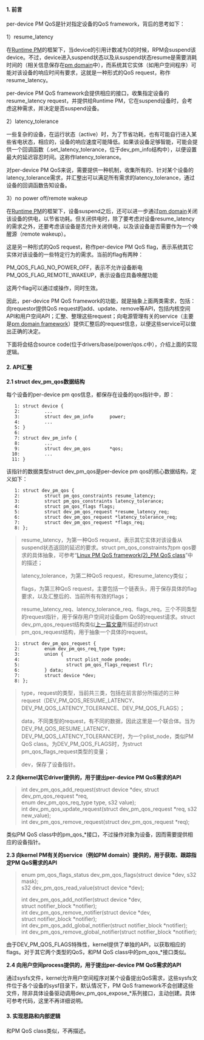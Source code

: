#### 1. 前言

per-device PM QoS是针对指定设备的QoS framework，背后的思考如下：

1）resume_latency

在[Runtime PM](http://www.wowotech.net/tag/rpm)的框架下，当device的引用计数减为0的时候，RPM会suspend该device。不过，device进入suspend状态以及从suspend状态resume是需要消耗时间的（相关信息保存在[pm domain](http://www.wowotech.net/pm_subsystem/pm_domain_overview.html)中），而系统其它实体（如用户空间程序）可能对该设备的响应时间有要求，这就是一种形式的QoS request，称作resume_latency。

per-device PM QoS framework会提供相应的接口，收集指定设备的resume_latency request，并提供给Runtime PM，它在suspend设备时，会考虑这种需求，并决定是否suspend设备。

2）latency_tolerance

一些复杂的设备，在运行状态（active）时，为了节省功耗，也有可能自行进入某些省电状态，相应的，设备的响应速度可能降低。如果该设备足够智能，可能会提供一个回调函数（.set_latency_tolerance，位于dev_pm_info结构中），以便设置最大的延迟容忍时间。这称作latency_tolerance。

对per-device PM QoS来说，需要提供一种机制，收集所有的、针对某个设备的latency_tolerance需求，并汇整出可以满足所有需求的latency_tolerance，通过设备的回调函数告知设备。

3）no power off/remote wakeup

在[Runtime PM](http://www.wowotech.net/tag/rpm)的框架下，设备suspend之后，还可以进一步通过[pm domain](http://www.wowotech.net/pm_subsystem/pm_domain_overview.html)关闭该设备的供电，以节省功耗。但关闭供电时，除了要考虑对设备resume_latency的需求之外，还要考虑该设备是否允许关闭供电，以及该设备是否需要作为一个唤醒源（remote wakeup）。

这是另一种形式的QoS request，称作per-device PM QoS flag，表示系统其它实体对该设备的一些特定行为的需求。当前的flag有两种：

PM_QOS_FLAG_NO_POWER_OFF，表示不允许设备断电    
PM_QOS_FLAG_REMOTE_WAKEUP，表示设备应具备唤醒功能

这两个flag可以通过或操作，同时生效。

因此，per-device  PM QoS framework的功能，就是抽象上面两类需求，包括：向requestor提供QoS  request的add、update、remove等API，包括内核空间API和用户空间API；汇整、整理这些request；向电源管理有关的service（主要是[pm domain framework](http://www.wowotech.net/pm_subsystem/pm_domain_overview.html)）提供汇整后的request信息，以便这些service可以做出正确的决定。

下面将会结合source code(位于drivers/base/power/qos.c中），介绍上面的实现逻辑。

#### 2. API汇整

**2.1 struct dev_pm_qos数据结构**

每个设备的per-device pm qos信息，都保存在设备的qos指针中，即：

```
   1: struct device {
   2:         ...
   3:         struct dev_pm_info      power;
   4:         ...
   5: }
   6:  
   7: struct dev_pm_info {
   8:         ...
   9:         struct dev_pm_qos       *qos;
  10:         ...
  11: }
```

该指针的数据类型struct dev_pm_qos是per-device pm qos的核心数据结构，定义如下：

```
   1: struct dev_pm_qos {
   2:         struct pm_qos_constraints resume_latency;
   3:         struct pm_qos_constraints latency_tolerance;
   4:         struct pm_qos_flags flags;
   5:         struct dev_pm_qos_request *resume_latency_req;
   6:         struct dev_pm_qos_request *latency_tolerance_req;
   7:         struct dev_pm_qos_request *flags_req;
   8: };
```

> resume_latency，为第一种QoS request，表示其它实体对该设备从suspend状态返回的延迟的要求。struct pm_qos_constraints为pm qos要求的具体抽象，可参考“[Linux PM QoS framework(2)_PM QoS class](http://www.wowotech.net/pm_subsystem/pm_qos_class.html)”中的描述；
>
> latency_tolerance，为第二种QoS request，和resume_latency类似；
>
> flags，为第三种QoS request，主要包括一个链表头，用于保存具体的flag要求，以及汇整后的、当前所有有效的flags；
>
> resume_latency_req、latency_tolerance_req、flags_req，三个不同类型的request指针，用于保存用户空间对设备pm QoS的request请求。struct dev_pm_qos_request结构类似[上一篇文章](http://www.wowotech.net/pm_subsystem/pm_qos_class.html)所描述的struct pm_qos_request结构，用于抽象一个具体的request。

```
   1: struct dev_pm_qos_request {
   2:         enum dev_pm_qos_req_type type;
   3:         union {
   4:                 struct plist_node pnode;
   5:                 struct pm_qos_flags_request flr;
   6:         } data;
   7:         struct device *dev;
   8: };
```

> type，request的类型，当前共三类，包括在前言部分所描述的三种request（DEV_PM_QOS_RESUME_LATENCY、DEV_PM_QOS_LATENCY_TOLERANCE、DEV_PM_QOS_FLAGS）；
>
> data，不同类型的request，有不同的数据，因此这里是一个联合体。当为DEV_PM_QOS_RESUME_LATENCY、DEV_PM_QOS_LATENCY_TOLERANCE时，为一个plist_node，类似PM  QoS class。为DEV_PM_QOS_FLAGS时，为struct pm_qos_flags_request类型的变量；
>
> dev，保存了设备指针。

**2.2 向kernel其它driver提供的，用于提出per-device PM QoS需求的API**

> int dev_pm_qos_add_request(struct device *dev, struct dev_pm_qos_request *req,      
>                            enum dev_pm_qos_req_type type, s32 value);       
> int dev_pm_qos_update_request(struct dev_pm_qos_request *req, s32 new_value);       
> int dev_pm_qos_remove_request(struct dev_pm_qos_request *req);

类似PM QoS class中的pm_qos_*接口，不过操作对象为设备，因而需要提供相应的设备指针。

**2.3 向kernel PM有关的service（例如PM domain）提供的，用于获取、跟踪指定PM QoS需求的API**

> enum pm_qos_flags_status dev_pm_qos_flags(struct device *dev, s32 mask);      
> s32 dev_pm_qos_read_value(struct device *dev);       
>       
> int dev_pm_qos_add_notifier(struct device *dev,       
>                             struct notifier_block *notifier);       
> int dev_pm_qos_remove_notifier(struct device *dev,       
>                                struct notifier_block *notifier);       
> int dev_pm_qos_add_global_notifier(struct notifier_block *notifier);       
> int dev_pm_qos_remove_global_notifier(struct notifier_block *notifier);       

由于DEV_PM_QOS_FLAGS特殊性，kernel提供了单独的API，以获取相应的flags。对于其它两个类型的QoS，和PM QoS class中的pm_qos_*接口类似。

**2.4  向用户空间process提供的，用于提出per-device PM QoS需求的API**

通过sysfs文件，kernel允许用户空间程序对某个设备提出QoS需求，这些sysfs文件位于各个设备的sysf目录下，默认情况下，PM  QoS  framework不会创建这些文件，除非具体设备驱动调用dev_pm_qos_expose_*系列接口，主动创建。具体可参考代码，这里不再详细说明。

#### 3. 实现思路和内部逻辑

和PM QoS class类似，不再描述。